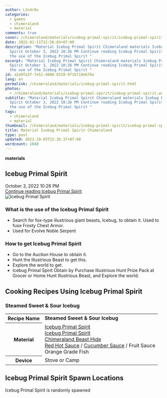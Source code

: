 ```yaml
---
author: L3n4r0x
categories:
  - games
  - chimeraland
  - material
comments: true
cover: /chimeraland/materials/icebug-primal-spirit/icebug-primal-spirit.webp
date: 2022-01-11T22:56:03+07:00
description: "Material Icebug Primal Spirit Chimeraland materials Icebug Primal
  Spirit October 3, 2022 10:26 PM Continue reading Icebug Primal Spirit What is
  the use of the Icebug Primal Spirit "
excerpt: "Material Icebug Primal Spirit Chimeraland materials Icebug Primal
  Spirit October 3, 2022 10:26 PM Continue reading Icebug Primal Spirit What is
  the use of the Icebug Primal Spirit "
id: a2a9fa3f-7e51-4888-8318-9f1b719e676e
lang: en
permalink: /chimeraland/materials/icebug-primal-spirit.html
photos:
  - /chimeraland/materials/icebug-primal-spirit/icebug-primal-spirit.webp
subtitle: "Material Icebug Primal Spirit Chimeraland materials Icebug Primal
  Spirit October 3, 2022 10:26 PM Continue reading Icebug Primal Spirit What is
  the use of the Icebug Primal Spirit "
tags:
  - chimeraland
  - material
thumbnail: /chimeraland/materials/icebug-primal-spirit/icebug-primal-spirit.webp
title: Material Icebug Primal Spirit Chimeraland
type: post
updated: 2022-10-03T22:26:37+07:00
wordcount: 1848
---
```


<link
  rel="stylesheet"
  href="https://rawcdn.githack.com/dimaslanjaka/Web-Manajemen/870a349/css/bootstrap-5-3-0-alpha3-wrapper.css"
/>
<section id="bootstrap-wrapper">
  <div data-bs-theme="dark">
    <div
      class="row g-0 border rounded overflow-hidden flex-md-row mb-4 shadow-sm position-relative bg-dark text-light"
    >
      <div class="col p-4 d-flex flex-column position-static">
        <strong class="d-inline-block mb-2 text-success">materials</strong>
        <h2 class="mb-0">Icebug Primal Spirit</h2>
        <div class="mb-1 text-muted">October 3, 2022 10:26 PM</div>
        <a
          href="/chimeraland/materials/icebug-primal-spirit.html"
          class="stretched-link d-none text-primary"
          >Continue reading Icebug Primal Spirit</a
        >
      </div>
      <div class="col-auto d-none d-md-block d-lg-block">
        <img
          src="https://www.webmanajemen.com/chimeraland/materials/icebug-primal-spirit/icebug-primal-spirit.webp"
          alt="Icebug Primal Spirit"
        />
      </div>
    </div>
    <div class="row">
      <div class="col-lg-6 col-12 mb-2">
        <div class="card">
          <div class="card-body">
            <h3 class="card-title">
              What is the use of the Icebug Primal Spirit
            </h3>
            <div class="card-text">
              <ul>
                <li>
                  Search for fox-type illustrious giant beasts, Icebug, to
                  obtain it. Used to fuse Frosty Chest Armor.
                </li>
                <li>Used for Evolve Noble Serpent</li>
              </ul>
            </div>
          </div>
        </div>
      </div>
      <div class="col-lg-6 col-12 mb-2">
        <div class="card">
          <div class="card-body">
            <h3 class="card-title">How to get Icebug Primal Spirit</h3>
            <div class="card-text">
              <ul>
                <li>Go to the Auction House to obtain it.</li>
                <li>Hunt the Illustrious Beast to get this.</li>
                <li>Explore the world to get.</li>
                <li>
                  Icebug Primal Spirit Obtain by Purchase Illustrious Hunt Prize
                  Pack at Grocer or Home Hunt Illustrious Beast, and Explore the
                  world.
                </li>
              </ul>
            </div>
          </div>
        </div>
      </div>
      <div class="col-12 mb-2">
        <h2 id="cookable">Cooking Recipes Using Icebug Primal Spirit</h2>
        <div id="recipe-steamed-sweet-and-sour-icebug">
          <h3 id="item-steamed-sweet-and-sour-icebug">
            Steamed Sweet &amp; Sour Icebug
          </h3>
          <div class="mb-2">
            <table class="table">
              <tr>
                <th>Recipe Name</th>
                <td><b>Steamed Sweet &amp; Sour Icebug</b></td>
              </tr>
              <tr>
                <th>Material</th>
                <td>
                  <a
                    class="text-decoration-none text-primary"
                    href="/chimeraland/materials/icebug-primal-spirit.html"
                    >Icebug Primal Spirit</a
                  ><br /><a
                    class="text-decoration-none text-primary"
                    href="/chimeraland/materials/icebug-primal-spirit.html"
                    >Icebug Primal Spirit</a
                  ><br /><a
                    class="text-decoration-none text-primary"
                    href="/chimeraland/materials/chimeraland-beast-hide.html"
                    >Chimeraland Beast Hide</a
                  ><br /><a
                    class="text-decoration-none text-primary"
                    href="/chimeraland/recipes/red-hot-sauce.html"
                    >Red Hot Sauce</a
                  ><span> / </span
                  ><a
                    class="text-decoration-none text-primary"
                    href="/chimeraland/recipes/cucumber-sauce.html"
                    >Cucumber Sauce</a
                  ><span> / </span>Fruit Sauce<br />Orange Grade Fish
                </td>
              </tr>
              <tr>
                <th>Device</th>
                <td>Stove or Camp</td>
              </tr>
            </table>
          </div>
        </div>
      </div>
      <div class="col-12 mb-2">
        <h2>Icebug Primal Spirit Spawn Locations</h2>
        <p>Icebug Primal Spirit is randomly spawned</p>
      </div>
    </div>
  </div>
</section>